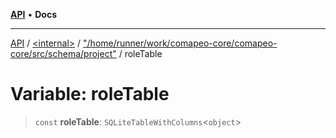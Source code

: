 [**API**](../../../../README.md) • **Docs**

***

[API](../../../../README.md) / [\<internal\>](../../../README.md) / ["/home/runner/work/comapeo-core/comapeo-core/src/schema/project"](../README.md) / roleTable

# Variable: roleTable

> `const` **roleTable**: `SQLiteTableWithColumns`\<`object`\>
